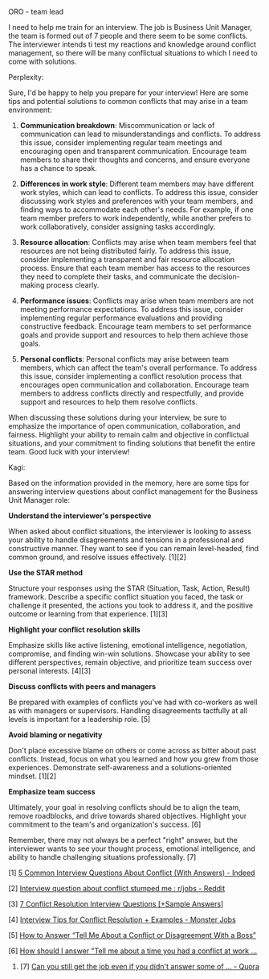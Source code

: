 ORO - team lead

  

I need to help me train for an interview. The job is Business Unit Manager, the team is formed out of 7 people and there seem to be some conflicts. The interviewer intends ti test my reactions and knowledge around conflict management, so there will be many conflictual situations to which I need to come with solutions. 

  

Perplexity:

Sure, I'd be happy to help you prepare for your interview! Here are some tips and potential solutions to common conflicts that may arise in a team environment:

  

1. **Communication breakdown**: Miscommunication or lack of communication can lead to misunderstandings and conflicts. To address this issue, consider implementing regular team meetings and encouraging open and transparent communication. Encourage team members to share their thoughts and concerns, and ensure everyone has a chance to speak.

2. **Differences in work style**: Different team members may have different work styles, which can lead to conflicts. To address this issue, consider discussing work styles and preferences with your team members, and finding ways to accommodate each other's needs. For example, if one team member prefers to work independently, while another prefers to work collaboratively, consider assigning tasks accordingly.

3. **Resource allocation**: Conflicts may arise when team members feel that resources are not being distributed fairly. To address this issue, consider implementing a transparent and fair resource allocation process. Ensure that each team member has access to the resources they need to complete their tasks, and communicate the decision-making process clearly.

4. **Performance issues**: Conflicts may arise when team members are not meeting performance expectations. To address this issue, consider implementing regular performance evaluations and providing constructive feedback. Encourage team members to set performance goals and provide support and resources to help them achieve those goals.

5. **Personal conflicts**: Personal conflicts may arise between team members, which can affect the team's overall performance. To address this issue, consider implementing a conflict resolution process that encourages open communication and collaboration. Encourage team members to address conflicts directly and respectfully, and provide support and resources to help them resolve conflicts.

  

When discussing these solutions during your interview, be sure to emphasize the importance of open communication, collaboration, and fairness. Highlight your ability to remain calm and objective in conflictual situations, and your commitment to finding solutions that benefit the entire team. Good luck with your interview!

  

Kagi:

Based on the information provided in the memory, here are some tips for answering interview questions about conflict management for the Business Unit Manager role:

  

**Understand the interviewer's perspective**

When asked about conflict situations, the interviewer is looking to assess your ability to handle disagreements and tensions in a professional and constructive manner. They want to see if you can remain level-headed, find common ground, and resolve issues effectively. [1][2]

  

**Use the STAR method**

Structure your responses using the STAR (Situation, Task, Action, Result) framework. Describe a specific conflict situation you faced, the task or challenge it presented, the actions you took to address it, and the positive outcome or learning from that experience. [1][3]

  

**Highlight your conflict resolution skills**

Emphasize skills like active listening, emotional intelligence, negotiation, compromise, and finding win-win solutions. Showcase your ability to see different perspectives, remain objective, and prioritize team success over personal interests. [4][3]

  

**Discuss conflicts with peers and managers**

Be prepared with examples of conflicts you've had with co-workers as well as with managers or supervisors. Handling disagreements tactfully at all levels is important for a leadership role. [5]

  

**Avoid blaming or negativity**

Don't place excessive blame on others or come across as bitter about past conflicts. Instead, focus on what you learned and how you grew from those experiences. Demonstrate self-awareness and a solutions-oriented mindset. [1][2]

  

**Emphasize team success**

Ultimately, your goal in resolving conflicts should be to align the team, remove roadblocks, and drive towards shared objectives. Highlight your commitment to the team's and organization's success. [6]

  

Remember, there may not always be a perfect "right" answer, but the interviewer wants to see your thought process, emotional intelligence, and ability to handle challenging situations professionally. [7]

  

[1] [5 Common Interview Questions About Conflict (With Answers) - Indeed](https://www.indeed.com/career-advice/interviewing/interview-questions-about-conflict) 

[2] [Interview question about conflict stumped me : r/jobs - Reddit](https://www.reddit.com/r/jobs/comments/yci6wm/interview_question_about_conflict_stumped_me/) 

[3] [7 Conflict Resolution Interview Questions [+Sample Answers]](https://www.findmyprofession.com/career-advice/conflict-interview-questions/) 

[4] [Interview Tips for Conflict Resolution + Examples - Monster Jobs](https://www.monster.com/career-advice/article/conflict-resolution-questions) 

[5] [How to Answer “Tell Me About a Conflict or Disagreement With a Boss”](https://www.themuse.com/advice/conflict-with-boss-interview-question-answer-examples) 

[6] [How should I answer "Tell me about a time you had a conflict at work ...](https://workplace.stackexchange.com/questions/157287/how-should-i-answer-tell-me-about-a-time-you-had-a-conflict-at-work-if-ive-ne) 

1.  [7] [Can you still get the job even if you didn't answer some of ... - Quora](https://www.quora.com/Can-you-still-get-the-job-even-if-you-didn-t-answer-some-of-the-questions-right-or-to-what-the-employer-was-looking-for-in-an-interview)